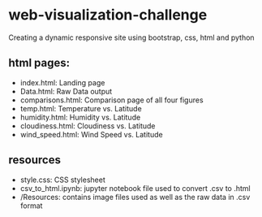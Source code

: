 # web-visualization-challenge
Creating a dynamic responsive site using bootstrap, css, html and python

## html pages:

- index.html: Landing page
- Data.html: Raw Data output
- comparisons.html: Comparison page of all four figures
- temp.html: Temperature vs. Latitude
- humidity.html: Humidity vs. Latitude
- cloudiness.html: Cloudiness vs. Latitude
- wind_speed.html: Wind Speed vs. Latitude

## resources

- style.css: CSS stylesheet
- csv_to_html.ipynb: jupyter notebook file used to convert .csv to .html
- /Resources: contains image files used as well as the raw data in .csv format
